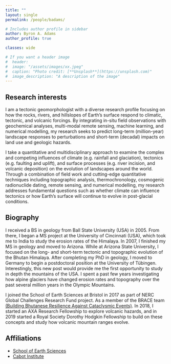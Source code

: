 ```yaml
---
title: ""
layout: single
permalink: /people/badams/

# Includes author profile in sidebar
author: Byron A. Adams
author_profile: true

classes: wide

# If you want a header image
#  header:
#  image: "/assets/images/xx.jpeg"
#  caption: "Photo credit: [**Unsplash**](https://unsplash.com)"
#  image_description: "A description of the image"
---
```


## Research interests

I am a tectonic geomorphologist with a diverse research profile focusing on how the rocks, rivers, and hillslopes of Earth’s surface respond to climatic, tectonic, and volcanic forcings. By integrating in-situ field observations with geochemical analyses, multi-modal remote sensing, machine learning, and numerical modelling, my research seeks to predict long-term (million-year) landscape responses to perturbations and short-term (decadal) impacts on land use and geologic hazards. 

I take a quantitative and multidisciplinary approach to examine the complex and competing influences of climate (e.g. rainfall and glaciation), tectonics (e.g. faulting and uplift), and surface processes (e.g. river incision, and volcanic deposition) on the evolution of landscapes around the world. Through a combination of field work and cutting-edge quantitative techniques including topographic analysis, thermochronology, cosmogenic radionuclide dating, remote sensing, and numerical modelling, my research addresses fundamental questions such as whether climate can influence tectonics or how Earth’s surface will continue to evolve in post-glacial conditions.

## Biography

I received a BS in geology from Ball State University (USA) in 2005. From there, I began a MS project at the University of Cincinnati (USA), which took me to India to study the erosion rates of the Himalaya. In 2007, I finished my MS in geology and moved to Arizona. While at Arizona State University, I focused on the long- and short-term tectonic and topographic evolution of the Bhutan Himalaya. After completing my PhD in geology, I moved to Germany to begin a postdoctoral position at the University of Tübingen. Interestingly, this new post would provide me the first opportunity to study in depth the mountains of the USA. I  spent a past few years investigating how alpine glaciers have changed erosion rates and topography over the past several million years in the Olympic Mountains.

I joined the School of Earth Sciences at Bristol in 2017 as part of NERC Global Challenges Research Fund project. As a member of the BRACE team [(Building Bhutanese Resilience Against Cataclysmic Events)](http://www.bracebhutan.org/). In 2018, I started an AXA Research Fellowship to explore volcanic hazards, and in 2019 started a Royal Society Dorothy Hodgkin Fellowship to build on these concepts and study how volcanic mountain ranges evolve.

## Affiliations

* [School of Earth Sciences](http://www.bristol.ac.uk/earthsciences/)
* [Cabot Institute](http://www.bristol.ac.uk/cabot/)
